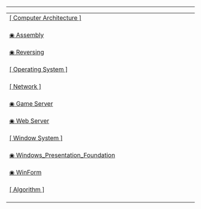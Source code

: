 
 ---

<table><tbody><tr>
    <td>
    <a href="https://github.com/Choi-Dong-Hyeon/-Computer_Architecture-">
        <div>[ Computer Architecture ]</div>
    </a>
    <div>　　　　　　　　　　　　　　　　　　　　　　　　　　　　　　　　　　　　　　　　　　　　　　　　　　　　　　　</div>
</td>
  
<tr></tr>

<td>
    <a href="https://github.com/Choi-Dong-Hyeon/-Assembly-">
        <div>◉ Assembly</div>
    </a>
    <div>　　　　　　　　　　　　　　　　　　　　　　　　　　　　　　　　　　　　　　　　　　　　　　　　　　　</div>
    <div>  </div>
</td>

<tr></tr>

<td>
    <a href="https://github.com/Choi-Dong-Hyeon/-Reversing-">
        <div>◉ Reversing</div>
    </a>
    <div>　　　　　　　　　　　　　　　　　　　　　　　　　　　　　　　　　　　　　　　　　　　　　　　　　　　</div>
    <div></div>
</td>


<tr></tr>

<td>
    <a href="https://github.com/Choi-Dong-Hyeon/-Operating_System-">
        <div>[ Operating System ]</div>
    </a>
    <div>　　　　　　　　　　　　　　　　　　　　　　　　　　　　　　　　　　　　　　　　　　　　　　　　　　　　　</div>
</td>

<tr></tr>

<td>
    <a href="https://github.com/Choi-Dong-Hyeon/-Network-">
        <div>[ Network ]</div>
    </a>
    <div>　　　　　　　　　　　　　　　　　　　　　　　　　　　　　　　　　　　　　　　　　　　　　　　　　　　　　　</div>
</td>

<tr></tr>

<td>
    <a href="https://github.com/Choi-Dong-Hyeon/-Game_Server-">
        <div>◉ Game Server</div>
    </a>
    <div>　　　　　　　　　　　　　　　　　　　　　　　　　　　　　　　　　　　　　　　　　　　　　　　　　　　　</div>
    <div>  </div>
</td>

<tr></tr>

<td>
    <a href="https://github.com/Choi-Dong-Hyeon/-Web_Server-">
        <div>◉ Web Server</div>
    </a>
    <div>　　　　　　　　　　　　　　　　　　　　　　　　　　　　　　　　　　　　　　　　　　　　　　　　　　　　　　</div>
     <div></div>
</td>

<tr></tr>

<td>
    <a href="https://github.com/Choi-Dong-Hyeon/-Window_System-">
        <div>[ Window System ]</div>
    </a>
    <div>　　　　　　　　　　　　　　　　　　　　　　　　　　　　　　　　　　　　　　　　　　　　　　　　　　　　　　</div>
</td>

<tr></tr>


<tr></tr>


<tr></tr>

<td>
    <a href="https://github.com/Choi-Dong-Hyeon/-Windows-Presentation-Foundation-">
        <div>◉ Windows_Presentation_Foundation</div>
    </a>
    <div>　　　　　　　　　　　　　　　　　　　　　　　　　　　　　　　　　　　　　　　　　　　　　　　　　　</div>
    <div> </div>
</td>

<tr></tr>

<td>
    <a href="https://github.com/Choi-Dong-Hyeon/-WinForm-">
        <div>◉ WinForm</div>
    </a>
    <div>　　　　　　　　　　　　　　　　　　　　　　　　　　　　　　　　　　　　　　　　　　　　　　　　　　</div>
    <div> </div>
</td>

<tr></tr>

  
<tr></tr>

<td>
    <a href="https://github.com/Choi-Dong-Hyeon/-Algorithm-">
        <div>[ Algorithm ]</div>
    </a>
    <div>　　　　　　　　　　　　　　　　　　　　　　　　　　　　　　　　　　　　　　　　　　　　　　　　　　　　</div>
</td>


</tbody></table>
<tr></tr>
